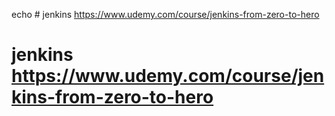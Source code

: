 echo # jenkins https://www.udemy.com/course/jenkins-from-zero-to-hero
# jenkins https://www.udemy.com/course/jenkins-from-zero-to-hero
